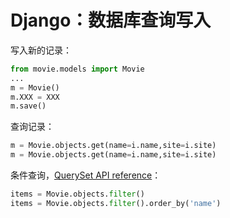 # Django：数据库查询写入

写入新的记录：

```python
from movie.models import Movie
...
m = Movie()
m.XXX = XXX
m.save()
```

查询记录：

```python
m = Movie.objects.get(name=i.name,site=i.site)
m = Movie.objects.get(name=i.name,site=i.site)
```

条件查询，[QuerySet API reference][1]：

```python
items = Movie.objects.filter()
items = Movie.objects.filter().order_by('name')
```

[1]: https://docs.djangoproject.com/en/2.2/ref/models/querysets/ "Django: QuerySet API reference"

